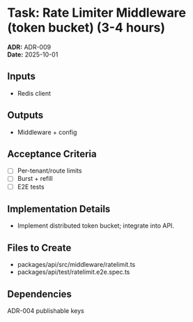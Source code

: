 # Task: Rate Limiter Middleware (token bucket) (3-4 hours)
**ADR:** ADR-009  
**Date:** 2025-10-01

## Inputs
- Redis client

## Outputs
- Middleware + config

## Acceptance Criteria
- [ ] Per-tenant/route limits
- [ ] Burst + refill
- [ ] E2E tests

## Implementation Details
- Implement distributed token bucket; integrate into API.

## Files to Create
- packages/api/src/middleware/ratelimit.ts
- packages/api/test/ratelimit.e2e.spec.ts

## Dependencies
ADR-004 publishable keys
